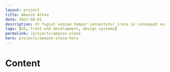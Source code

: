 ```yaml
---
layout: project
title: Amazon Alexa
date: 2022-08-01
description: Ut fugiat veniam tempor consectetur irure in consequat ex ex culpa.
tags: [UX, front-end development, design systems]
permalink: /projects/amazon-alexa
hero: projects/amazon-alexa-hero
---
```


# Content